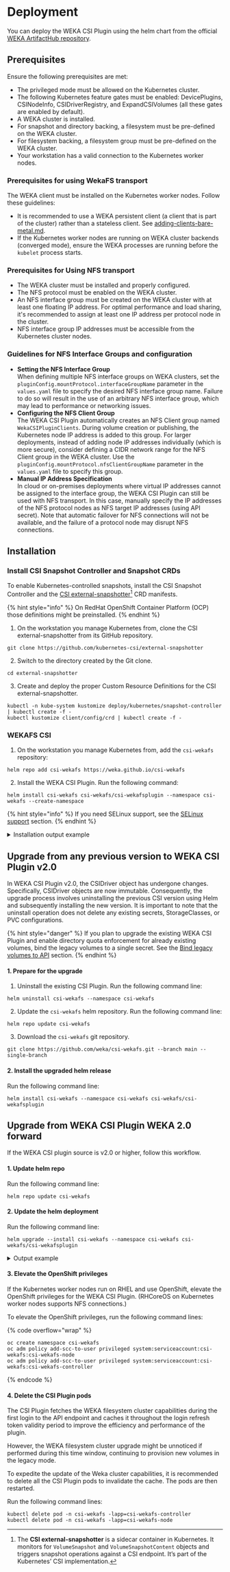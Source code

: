 # Deployment

You can deploy the WEKA CSI Plugin using the helm chart from the official [WEKA ArtifactHub repository](https://artifacthub.io/packages/helm/csi-wekafs/csi-wekafsplugin).

## Prerequisites

Ensure the following prerequisites are met:

* The privileged mode must be allowed on the Kubernetes cluster.
* The following Kubernetes feature gates must be enabled: DevicePlugins, CSINodeInfo, CSIDriverRegistry, and ExpandCSIVolumes (all these gates are enabled by default).
* A WEKA cluster is installed.
* For snapshot and directory backing, a filesystem must be pre-defined on the WEKA cluster.
* For filesystem backing, a filesystem group must be pre-defined on the WEKA cluster.
* Your workstation has a valid connection to the Kubernetes worker nodes.

### Prerequisites for using WekaFS transport

The WEKA client must be installed on the Kubernetes worker nodes. Follow these guidelines:

* It is recommended to use a WEKA persistent client (a client that is part of the cluster) rather than a stateless client. See [adding-clients-bare-metal.md](../../planning-and-installation/bare-metal/adding-clients-bare-metal.md "mention").
* If the Kubernetes worker nodes are running on WEKA cluster backends (converged mode), ensure the WEKA processes are running before the `kubelet` process starts.

### **Prerequisites for Using NFS transport**

* The WEKA cluster must be installed and properly configured.
* The NFS protocol must be enabled on the WEKA cluster.
* An NFS interface group must be created on the WEKA cluster with at least one floating IP address. For optimal performance and load sharing, it's recommended to assign at least one IP address per protocol node in the cluster.
* NFS interface group IP addresses must be accessible from the Kubernetes cluster nodes.

### Guidelines for NFS Interface Groups and configuration

* **Setting the NFS Interface Group**\
  When defining multiple NFS interface groups on WEKA clusters, set the `pluginConfig.mountProtocol.interfaceGroupName` parameter in the `values.yaml` file to specify the desired NFS interface group name. Failure to do so will result in the use of an arbitrary NFS interface group, which may lead to performance or networking issues.
* **Configuring the NFS Client Group**\
  The WEKA CSI Plugin automatically creates an NFS Client group named `WekaCSIPluginClients`. During volume creation or publishing, the Kubernetes node IP address is added to this group. For larger deployments, instead of adding node IP addresses individually (which is more secure), consider defining a CIDR network range for the NFS Client group in the WEKA cluster. Use the `pluginConfig.mountProtocol.nfsClientGroupName` parameter in the `values.yaml` file to specify this group.
* **Manual IP Address Specification**\
  In cloud or on-premises deployments where virtual IP addresses cannot be assigned to the interface group, the WEKA CSI Plugin can still be used with NFS transport. In this case, manually specify the IP addresses of the NFS protocol nodes as NFS target IP addresses (using API secret). Note that automatic failover for NFS connections will not be available, and the failure of a protocol node may disrupt NFS connections.

## Installation

### Install CSI Snapshot Controller and Snapshot CRDs

To enable Kubernetes-controlled snapshots, install the CSI Snapshot Controller and the [CSI external-snapshotter](#user-content-fn-1)[^1] CRD manifests.

{% hint style="info" %}
On RedHat OpenShift Container Platform (OCP) those definitions might be preinstalled.
{% endhint %}

1. On the workstation you manage Kubernetes from, clone the CSI external-snapshotter from its GitHub repository.

```
git clone https://github.com/kubernetes-csi/external-snapshotter  
```

2. Switch to the directory created by the Git clone.

```
cd external-snapshotter 
```

3. Create and deploy the proper Custom Resource Definitions for the CSI external-snapshotter.

```
kubectl -n kube-system kustomize deploy/kubernetes/snapshot-controller | kubectl create -f -
kubectl kustomize client/config/crd | kubectl create -f -
```

### WEKAFS CSI

1. On the workstation you manage Kubernetes from, add the `csi-wekafs` repository:

```
helm repo add csi-wekafs https://weka.github.io/csi-wekafs

```

2. Install the WEKA CSI Plugin. Run the following command:

```
helm install csi-wekafs csi-wekafs/csi-wekafsplugin --namespace csi-wekafs --create-namespace

```

{% hint style="info" %}
If you need SELinux support, see the [SELinux support](add-selinux-support.md) section.
{% endhint %}

<details>

<summary>Installation output example</summary>

Once the installation completes successfully, the following output is displayed:

```
NAME: csi-wekafs
LAST DEPLOYED: Mon May 29 08:36:19 2023
NAMESPACE: csi-wekafs
STATUS: deployed
REVISION: 1
TEST SUITE: None
NOTES:
Thank you for installing csi-wekafs.

Your release is named csi-wekafs.
The release is installed in namespace csi-wekafs

To learn more about the release, try:

  $ helm status -n csi-wekafs csi-wekafs
  $ helm get all -n csi-wekafs csi-wekafs

Official Weka CSI Plugin documentation can be found here: https://docs.weka.io/appendix/weka-csi-plugin

Examples of how to configure a storage class and start using the driver are here:
https://github.com/weka/csi-wekafs/tree/master/examples

-------------------------------------------------- NOTICE --------------------------------------------------
| THIS VERSION INTRODUCES SUPPORT FOR ADDITIONAL VOLUME TYPES, AS WELL AS SNAPSHOT AND VOLUME CLONING CAPS |
| TO BETTER UNDERSTAND DIFFERENT TYPES OF VOLUMES AND THEIR IMPLICATIONS, REFER TO THE DOCUMENTATION ABOVE |
| ALSO, IT IS RECOMMENDED TO CAREFULLY GO OVER NEW CONFIGURATION PARAMETERS AND ITS MEANINGS, AS BEHAVIOR  |
| OF THE PLUGIN AND ITS REPORTED CAPABILITIES LARGELY DEPEND ON THE CONFIGURATION AND WEKA CLUSTER VERSION |
------------------------------------------------------------------------------------------------------------

-------------------------------------------------- WARNING -------------------------------------------------
|  SUPPORT OF LEGACY VOLUMES WITHOUT API BINDING WILL BE REMOVED IN NEXT MAJOR RELEASE OF WEKA CSI PLUGIN. |
|  NEW FEATURES RELY ON API CONNECTIVITY TO WEKA CLUSTER AND WILL NOT BE SUPPORTED ON API-UNBOUND VOLUMES. |
|  PLEASE MAKE SURE TO MIGRATE ALL EXISTING VOLUMES TO API-BASED SCHEME PRIOR TO NEXT VERSION UPGRADE.     |
------------------------------------------------------------------------------------------------------------

```

</details>

## Upgrade from any previous version to WEKA CSI Plugin v2.0

In WEKA CSI Plugin v2.0, the CSIDriver object has undergone changes. Specifically, CSIDriver objects are now immutable. Consequently, the upgrade process involves uninstalling the previous CSI version using Helm and subsequently installing the new version. It is important to note that the uninstall operation does not delete any existing secrets, StorageClasses, or PVC configurations.

{% hint style="danger" %}
If you plan to upgrade the existing WEKA CSI Plugin and enable directory quota enforcement for already existing volumes, bind the legacy volumes to a single secret. See the [Bind legacy volumes to API](upgrade-legacy-persistent-volumes-for-capacity-enforcement.md#bind-legacy-volumes-to-api) section.
{% endhint %}

#### 1. Prepare for the upgrade

1. Uninstall the existing CSI Plugin. Run the following command line:

```
helm uninstall csi-wekafs --namespace csi-wekafs
```

2. Update the `csi-wekafs` helm repository. Run the following command line:

```
helm repo update csi-wekafs

```

3. Download the `csi-wekafs` git repository.

```
git clone https://github.com/weka/csi-wekafs.git --branch main --single-branch
```

#### 2. Install the upgraded helm release

Run the following command line:

```
helm install csi-wekafs --namespace csi-wekafs csi-wekafs/csi-wekafsplugin

```

## Upgrade from WEKA CSI Plugin WEKA 2.0 forward

If the WEKA CSI plugin source is v2.0 or higher, follow this workflow.

#### 1. Update helm repo

Run the following command line:

```
helm repo update csi-wekafs
```

#### 2. Update the helm deployment

Run the following command line:

```
helm upgrade --install csi-wekafs --namespace csi-wekafs csi-wekafs/csi-wekafsplugin
```

<details>

<summary>Output example</summary>

Once the upgrade completes successfully, the following output is displayed:

```
Release "csi-wekafs" has been upgraded. Happy Helming!
NAME: csi-wekafs
LAST DEPLOYED: Tue June  2 15:39:01 2023
NAMESPACE: csi-wekafs
STATUS: deployed
REVISION: 10
TEST SUITE: None
NOTES:
Thank you for installing csi-wekafsplugin.

Your release is named csi-wekafs.

To learn more about the release, try:

  $ helm status csi-wekafs
  $ helm get all csi-wekafs

Official Weka CSI Plugin documentation can be found here: https://docs.weka.io/appendix/weka-csi-plugin

```

</details>

#### 3. Elevate the OpenShift privileges

If the Kubernetes worker nodes run on RHEL and use OpenShift, elevate the OpenShift privileges for the WEKA CSI Plugin. (RHCoreOS on Kubernetes worker nodes supports NFS connections.)

To elevate the OpenShift privileges, run the following command lines:

{% code overflow="wrap" %}
```
oc create namespace csi-wekafs
oc adm policy add-scc-to-user privileged system:serviceaccount:csi-wekafs:csi-wekafs-node
oc adm policy add-scc-to-user privileged system:serviceaccount:csi-wekafs:csi-wekafs-controller

```
{% endcode %}

#### 4. Delete the CSI Plugin pods

The CSI Plugin fetches the WEKA filesystem cluster capabilities during the first login to the API endpoint and caches it throughout the login refresh token validity period to improve the efficiency and performance of the plugin.

However, the WEKA filesystem cluster upgrade might be unnoticed if performed during this time window, continuing to provision new volumes in the legacy mode.

To expedite the update of the Weka cluster capabilities, it is recommended to delete all the CSI Plugin pods to invalidate the cache. The pods are then restarted.

Run the following command lines:

```
kubectl delete pod -n csi-wekafs -lapp=csi-wekafs-controller
kubectl delete pod -n csi-wekafs -lapp=csi-wekafs-node
```

[^1]: The **CSI external-snapshotter** is a sidecar container in Kubernetes. It monitors for `VolumeSnapshot` and `VolumeSnapshotContent` objects and triggers snapshot operations against a CSI endpoint. It’s part of the Kubernetes’ CSI implementation.
